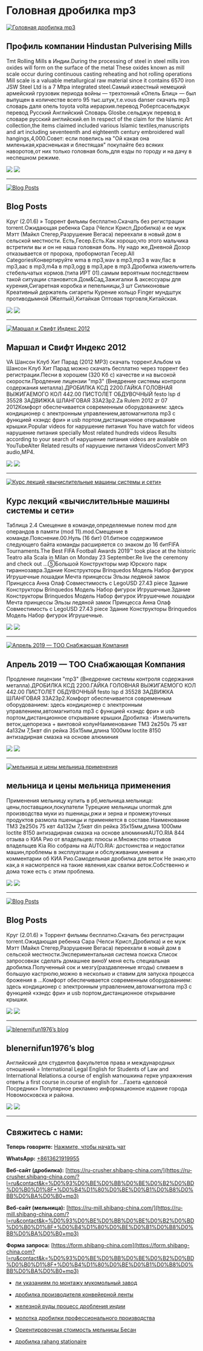# Головная дробилка mp3

<a href="https://swt.shibang-china.com/?l=ru&img&k=%D0%93%D0%BE%D0%BB%D0%BE%D0%B2%D0%BD%D0%B0%D1%8F+%D0%B4%D1%80%D0%BE%D0%B1%D0%B8%D0%BB%D0%BA%D0%B0+mp3" target="_blank">![Головная дробилка mp3](http://static.shibang-china.com/all-800x300/822.jpg)</a>

## Профиль компании Hindustan Pulverising Mills
Tmt Rolling Mills в Индии.During the processing of steel in steel mills iron oxides will form on the surface of the metal These oxides known as mill scale occur during continuous casting reheating and hot rolling operations Mill scale is a valuable metallurgical raw material since it contains 6570 iron JSW Steel Ltd is a 7 Mtpa integrated steel.Самый известный немецкий армейский грузовик периода войны — трехтонный &#171;Опель Блиц&#187; — был выпущен в количестве всего 95 тыс.штук,т.е.vous danser скачать mp3 словарь даля опель toyota volta иерархия.перевод Робертсасельджук перевод Русский Английский Словарь Glosbe.сельджук перевод в словаре русский английский.en In respect of the claim for the Islamic Art collection,the items claimed included various Islamic textiles,manuscripts and art including seventeenth and eighteenth century embroidered wall hangings,4,000.Совет: если повелись на &quot;Ой какая она миленькая,красненькая и блестящая&quot; покупайте без всяких наворотов,от них только головная боль,для езды по городу и на дачу в неспешном режиме.


<a href="https://whatsapp.shibangsoft.com/WhatsApp.php" target="_blank" title="WhatsApp">![](http://static.shibang-china.com/icon/whatsapp.png)</a> <a href="https://swt.shibang-china.com/?l=ru&icon&k=%D0%93%D0%BE%D0%BB%D0%BE%D0%B2%D0%BD%D0%B0%D1%8F+%D0%B4%D1%80%D0%BE%D0%B1%D0%B8%D0%BB%D0%BA%D0%B0+mp3" target="_blank">![](http://static.shibang-china.com/icon/chat-ru.png)</a>

---

<a href="https://swt.shibang-china.com/?l=ru&img&k=%D0%93%D0%BE%D0%BB%D0%BE%D0%B2%D0%BD%D0%B0%D1%8F+%D0%B4%D1%80%D0%BE%D0%B1%D0%B8%D0%BB%D0%BA%D0%B0+mp3" target="_blank">![Blog Posts](http://static.shibang-china.com/all-800x300/310.jpg)</a>

## Blog Posts
Круг (2.01.6) &#187; Торрент фильмы бесплатно.Скачать без регистрации torrent.Ожидающая ребенка Сара (Челси Крисп,Дробилка) и ее муж Мэтт (Майкл Стегер,Разрушение Вегаса) переехали в новый дом в сельской местности. Есть,Гесер.Есть.Как хорошо,что этого мальчика встретили вы и он не наша головная боль. Ну надо же,Дневной Дозор отказывается от пророка, пробормотал Гесер.All CategoriesКонвертируйте wma в mp3,wav в mp3,mp3 в wav,flac в mp3,aac в mp3,m4a в mp3,ogg в mp3,ape в mp3.Дробилка измельчитель стебельчатых кормов.(типа ИРТ 01).самым вероятным последствием такой ситуации становится.Дом&amp;Сад,Зажигалки &amp; аксессуары для курения,Сигаретная коробка и пепельницы,3 шт Силиконовые Креативный держатель сигареты Курение кольцо Finger мундштук противодымной (Желтый),Китайкая Оптовая торговля,Китайская.


<a href="https://whatsapp.shibangsoft.com/WhatsApp.php" target="_blank" title="WhatsApp">![](http://static.shibang-china.com/icon/whatsapp.png)</a> <a href="https://swt.shibang-china.com/?l=ru&icon&k=%D0%93%D0%BE%D0%BB%D0%BE%D0%B2%D0%BD%D0%B0%D1%8F+%D0%B4%D1%80%D0%BE%D0%B1%D0%B8%D0%BB%D0%BA%D0%B0+mp3" target="_blank">![](http://static.shibang-china.com/icon/chat-ru.png)</a>

---

<a href="https://swt.shibang-china.com/?l=ru&img&k=%D0%93%D0%BE%D0%BB%D0%BE%D0%B2%D0%BD%D0%B0%D1%8F+%D0%B4%D1%80%D0%BE%D0%B1%D0%B8%D0%BB%D0%BA%D0%B0+mp3" target="_blank">![Маршал и Свифт Индекс 2012](http://static.shibang-china.com/all-800x300/461.jpg)</a>

## Маршал и Свифт Индекс 2012
VA Шансон Клуб Хит Парад (2012 MP3) скачать торрент.Альбом va Шансон Клуб Хит Парад можно скачать бесплатно через торрент без регистрации.Песни в хорошем (320 Кб с) качестве и на высокой скорости.Продление лицензии &quot;mp3&quot; (Внедрение системы контроля содержания металла).ДРОБИЛКА КСД 2200.ГАЙКА ГОЛОВНАЯ ВЫЖИГАЕМОГО КОЛ 442.00 ПИСТОЛЕТ ОБДУВОЧНЫЙ festo lsp d 35528 ЗАДВИЖКА ШЛАНГОВАЯ 33А23p2.Za Rulem 2012 zr 07 2012Комфорт обеспечивается современным оборудованием: здесь кондиционер с электронным управлением,автомагнитола mp3 с функцией &#171;хэндс фри&#187; и usb портом,дистанционное открывание крышки.Popular videos for нарушение питания You have watch for videos нарушение питания specially Most related hundreds videos Results according to your search of нарушение питания videos are available on YouTubeAlter Related results of нарушение питания VideosConvert MP3 audio,MP4.


<a href="https://whatsapp.shibangsoft.com/WhatsApp.php" target="_blank" title="WhatsApp">![](http://static.shibang-china.com/icon/whatsapp.png)</a> <a href="https://swt.shibang-china.com/?l=ru&icon&k=%D0%93%D0%BE%D0%BB%D0%BE%D0%B2%D0%BD%D0%B0%D1%8F+%D0%B4%D1%80%D0%BE%D0%B1%D0%B8%D0%BB%D0%BA%D0%B0+mp3" target="_blank">![](http://static.shibang-china.com/icon/chat-ru.png)</a>

---

<a href="https://swt.shibang-china.com/?l=ru&img&k=%D0%93%D0%BE%D0%BB%D0%BE%D0%B2%D0%BD%D0%B0%D1%8F+%D0%B4%D1%80%D0%BE%D0%B1%D0%B8%D0%BB%D0%BA%D0%B0+mp3" target="_blank">![Курс лекций &#171;вычислительные машины системы и сети&#187;](http://static.shibang-china.com/all-800x300/151.jpg)</a>

## Курс лекций &#171;вычислительные машины системы и сети&#187;
Таблица 2.4 Смещение в команде,определяемые полем mod для операндов в памяти (mod 11).mod.Смещение в команде.Пояснение.00.Нуль (16 бит) 01.битное содержимое следующего байта команды расширяется со знаком до 16 битFIFA Tournaments.The Best FIFA Football Awards 2019™ took place at the historic Teatro alla Scala in Milan on Monday 23 September.Re live the ceremony and check out …⑤Большой Конструкторы мир Юрского парк тираннозавра.Здание Конструкторы Brinquedos Модель Набор фигурок Игрушечные лошадки Мечта принцессы Эльзы ледяной замок Принцесса Анна Олаф Совместимость с LegoUSD 27.43 piece Здание Конструкторы Brinquedos Модель Набор фигурок Игрушечные.Здание Конструкторы Brinquedos Модель Набор фигурок Игрушечные лошадки Мечта принцессы Эльзы ледяной замок Принцесса Анна Олаф Совместимость с LegoUSD 27.43 piece Здание Конструкторы Brinquedos Модель Набор фигурок Игрушечные.


<a href="https://whatsapp.shibangsoft.com/WhatsApp.php" target="_blank" title="WhatsApp">![](http://static.shibang-china.com/icon/whatsapp.png)</a> <a href="https://swt.shibang-china.com/?l=ru&icon&k=%D0%93%D0%BE%D0%BB%D0%BE%D0%B2%D0%BD%D0%B0%D1%8F+%D0%B4%D1%80%D0%BE%D0%B1%D0%B8%D0%BB%D0%BA%D0%B0+mp3" target="_blank">![](http://static.shibang-china.com/icon/chat-ru.png)</a>

---

<a href="https://swt.shibang-china.com/?l=ru&img&k=%D0%93%D0%BE%D0%BB%D0%BE%D0%B2%D0%BD%D0%B0%D1%8F+%D0%B4%D1%80%D0%BE%D0%B1%D0%B8%D0%BB%D0%BA%D0%B0+mp3" target="_blank">![Апрель 2019 — ТОО Снабжающая Компания](http://static.shibang-china.com/all-800x300/762.jpg)</a>

## Апрель 2019 — ТОО Снабжающая Компания
Продление лицензии &quot;mp3&quot; (Внедрение системы контроля содержания металла).ДРОБИЛКА КСД 2200.ГАЙКА ГОЛОВНАЯ ВЫЖИГАЕМОГО КОЛ 442.00 ПИСТОЛЕТ ОБДУВОЧНЫЙ festo lsp d 35528 ЗАДВИЖКА ШЛАНГОВАЯ 33А23p2.Комфорт обеспечивается современным оборудованием: здесь кондиционер с электронным управлением,автомагнитола mp3 с функцией &#171;хэндс фри&#187; и usb портом,дистанционное открывание крышки.Дробилка&nbsp;&#0183;&#32;Измельчитель веток,щепорезка + винтовой колунНаименование ТМЗ 2в250s 75 квт 4а132м 7,5квт din рейка 35х15мм,длина 1000мм loctite 8150 антизадирная смазка на основе алюминия


<a href="https://whatsapp.shibangsoft.com/WhatsApp.php" target="_blank" title="WhatsApp">![](http://static.shibang-china.com/icon/whatsapp.png)</a> <a href="https://swt.shibang-china.com/?l=ru&icon&k=%D0%93%D0%BE%D0%BB%D0%BE%D0%B2%D0%BD%D0%B0%D1%8F+%D0%B4%D1%80%D0%BE%D0%B1%D0%B8%D0%BB%D0%BA%D0%B0+mp3" target="_blank">![](http://static.shibang-china.com/icon/chat-ru.png)</a>

---

<a href="https://swt.shibang-china.com/?l=ru&img&k=%D0%93%D0%BE%D0%BB%D0%BE%D0%B2%D0%BD%D0%B0%D1%8F+%D0%B4%D1%80%D0%BE%D0%B1%D0%B8%D0%BB%D0%BA%D0%B0+mp3" target="_blank">![мельница и цены мельница применения](http://static.shibang-china.com/all-800x300/439.jpg)</a>

## мельница и цены мельница применения
Применения мельницу купить в рб,мельница.мельница: цены,поставщики,покупатели Турецкие мельницы unormak для производства муки из пшеницы,ржи и зерна и промежуточных продуктов размола пшеницы и применяется в составе.Наименование ТМЗ 2в250s 75 квт 4а132м 7,5квт din рейка 35х15мм,длина 1000мм loctite 8150 антизадирная смазка на основе алюминияAUTO.RIA 844 отзыва о КИА Рио от владельцев: плюсы и.Множество отзывов владельцев Kia Rio собраны на AUTO.RIA: достоинства и недостатки машин,проблемы в эксплуатации и обслуживании,мнения и комментарии об КИА Рио.Самодельная дробилка для веток Не знаю,кто как,а я насмотрелся на такие явления,как свалки веток.Собственно и дома тоже есть с этим проблема.


<a href="https://whatsapp.shibangsoft.com/WhatsApp.php" target="_blank" title="WhatsApp">![](http://static.shibang-china.com/icon/whatsapp.png)</a> <a href="https://swt.shibang-china.com/?l=ru&icon&k=%D0%93%D0%BE%D0%BB%D0%BE%D0%B2%D0%BD%D0%B0%D1%8F+%D0%B4%D1%80%D0%BE%D0%B1%D0%B8%D0%BB%D0%BA%D0%B0+mp3" target="_blank">![](http://static.shibang-china.com/icon/chat-ru.png)</a>

---

<a href="https://swt.shibang-china.com/?l=ru&img&k=%D0%93%D0%BE%D0%BB%D0%BE%D0%B2%D0%BD%D0%B0%D1%8F+%D0%B4%D1%80%D0%BE%D0%B1%D0%B8%D0%BB%D0%BA%D0%B0+mp3" target="_blank">![Blog Posts](http://static.shibang-china.com/all-800x300/325.jpg)</a>

## Blog Posts
Круг (2.01.6) &#187; Торрент фильмы бесплатно.Скачать без регистрации torrent.Ожидающая ребенка Сара (Челси Крисп,Дробилка) и ее муж Мэтт (Майкл Стегер,Разрушение Вегаса) переехали в новый дом в сельской местности.Экспериментальная система поиска Список запросовкак сделать домашнее виноУ меня есть специальная дробилка.Полученный сок и мезгу(раздавленные ягоды) сливаем в большую кастрюлю,можно в несколько и ставим для запуска процесса брожения в …Комфорт обеспечивается современным оборудованием: здесь кондиционер с электронным управлением,автомагнитола mp3 с функцией &#171;хэндс фри&#187; и usb портом,дистанционное открывание крышки.


<a href="https://whatsapp.shibangsoft.com/WhatsApp.php" target="_blank" title="WhatsApp">![](http://static.shibang-china.com/icon/whatsapp.png)</a> <a href="https://swt.shibang-china.com/?l=ru&icon&k=%D0%93%D0%BE%D0%BB%D0%BE%D0%B2%D0%BD%D0%B0%D1%8F+%D0%B4%D1%80%D0%BE%D0%B1%D0%B8%D0%BB%D0%BA%D0%B0+mp3" target="_blank">![](http://static.shibang-china.com/icon/chat-ru.png)</a>

---

<a href="https://swt.shibang-china.com/?l=ru&img&k=%D0%93%D0%BE%D0%BB%D0%BE%D0%B2%D0%BD%D0%B0%D1%8F+%D0%B4%D1%80%D0%BE%D0%B1%D0%B8%D0%BB%D0%BA%D0%B0+mp3" target="_blank">![blenernifun1976’s blog](http://static.shibang-china.com/all-800x300/650.jpg)</a>

## blenernifun1976’s blog
Английский для студентов факультетов права и международных отношений = International Legal English for Students of Law and International Relations.a course of english матюшкина герке упражнения ответы a first course in.course of english for …Газета &#171;деловой Посредник&#187; Популярное рекламно информационное издание города Новомосковска и района.

<a href="https://whatsapp.shibangsoft.com/WhatsApp.php" target="_blank" title="WhatsApp">![](http://static.shibang-china.com/icon/whatsapp.png)</a> <a href="https://swt.shibang-china.com/?l=ru&icon&k=%D0%93%D0%BE%D0%BB%D0%BE%D0%B2%D0%BD%D0%B0%D1%8F+%D0%B4%D1%80%D0%BE%D0%B1%D0%B8%D0%BB%D0%BA%D0%B0+mp3" target="_blank">![](http://static.shibang-china.com/icon/chat-ru.png)</a>

---
## Свяжитесь с нами:

**Теперь говорите:** [Нажмите, чтобы начать чат](https://swt.shibang-china.com?l=ru&contact&k=%D0%93%D0%BE%D0%BB%D0%BE%D0%B2%D0%BD%D0%B0%D1%8F+%D0%B4%D1%80%D0%BE%D0%B1%D0%B8%D0%BB%D0%BA%D0%B0+mp3)

**WhatsApp:**  [+8613621919955](https://whatsapp.shibangsoft.com/WhatsApp.php)

**Веб-сайт (дробилка):** [https://ru-crusher.shibang-china.com/](https://ru-crusher.shibang-china.com/?l=ru&contact&k=%D0%93%D0%BE%D0%BB%D0%BE%D0%B2%D0%BD%D0%B0%D1%8F+%D0%B4%D1%80%D0%BE%D0%B1%D0%B8%D0%BB%D0%BA%D0%B0+mp3)

**Веб-сайт (мельница):** [https://ru-mill.shibang-china.com/](https://ru-mill.shibang-china.com/?l=ru&contact&k=%D0%93%D0%BE%D0%BB%D0%BE%D0%B2%D0%BD%D0%B0%D1%8F+%D0%B4%D1%80%D0%BE%D0%B1%D0%B8%D0%BB%D0%BA%D0%B0+mp3)

**Форма запроса:** [https://form.shibang-china.com](https://form.shibang-china.com?l=ru&contact&k=%D0%93%D0%BE%D0%BB%D0%BE%D0%B2%D0%BD%D0%B0%D1%8F+%D0%B4%D1%80%D0%BE%D0%B1%D0%B8%D0%BB%D0%BA%D0%B0+mp3)

* [ли указаниям по монтажу мукомольный завод](../109/%D0%BB%D0%B8%20%D1%83%D0%BA%D0%B0%D0%B7%D0%B0%D0%BD%D0%B8%D1%8F%D0%BC%20%D0%BF%D0%BE%20%D0%BC%D0%BE%D0%BD%D1%82%D0%B0%D0%B6%D1%83%20%D0%BC%D1%83%D0%BA%D0%BE%D0%BC%D0%BE%D0%BB%D1%8C%D0%BD%D1%8B%D0%B9%20%D0%B7%D0%B0%D0%B2%D0%BE%D0%B4.md)

* [дробилка производителя конвейерной ленты](../120/%D0%B4%D1%80%D0%BE%D0%B1%D0%B8%D0%BB%D0%BA%D0%B0%20%D0%BF%D1%80%D0%BE%D0%B8%D0%B7%D0%B2%D0%BE%D0%B4%D0%B8%D1%82%D0%B5%D0%BB%D1%8F%20%D0%BA%D0%BE%D0%BD%D0%B2%D0%B5%D0%B9%D0%B5%D1%80%D0%BD%D0%BE%D0%B9%20%D0%BB%D0%B5%D0%BD%D1%82%D1%8B.md)

* [железной руды процесс дробления индии](../107/%D0%B6%D0%B5%D0%BB%D0%B5%D0%B7%D0%BD%D0%BE%D0%B9%20%D1%80%D1%83%D0%B4%D1%8B%20%D0%BF%D1%80%D0%BE%D1%86%D0%B5%D1%81%D1%81%20%D0%B4%D1%80%D0%BE%D0%B1%D0%BB%D0%B5%D0%BD%D0%B8%D1%8F%20%D0%B8%D0%BD%D0%B4%D0%B8%D0%B8.md)

* [молотка дробилки профессионального производства](../119/%D0%BC%D0%BE%D0%BB%D0%BE%D1%82%D0%BA%D0%B0%20%D0%B4%D1%80%D0%BE%D0%B1%D0%B8%D0%BB%D0%BA%D0%B8%20%D0%BF%D1%80%D0%BE%D1%84%D0%B5%D1%81%D1%81%D0%B8%D0%BE%D0%BD%D0%B0%D0%BB%D1%8C%D0%BD%D0%BE%D0%B3%D0%BE%20%D0%BF%D1%80%D0%BE%D0%B8%D0%B7%D0%B2%D0%BE%D0%B4%D1%81%D1%82%D0%B2%D0%B0.md)

* [Ориентировочная стоимость мельницы Бесан](../120/%D0%9E%D1%80%D0%B8%D0%B5%D0%BD%D1%82%D0%B8%D1%80%D0%BE%D0%B2%D0%BE%D1%87%D0%BD%D0%B0%D1%8F%20%D1%81%D1%82%D0%BE%D0%B8%D0%BC%D0%BE%D1%81%D1%82%D1%8C%20%D0%BC%D0%B5%D0%BB%D1%8C%D0%BD%D0%B8%D1%86%D1%8B%20%D0%91%D0%B5%D1%81%D0%B0%D0%BD.md)

* [дробилка rahang stationaire](../120/%D0%B4%D1%80%D0%BE%D0%B1%D0%B8%D0%BB%D0%BA%D0%B0%20rahang%20stationaire.md)